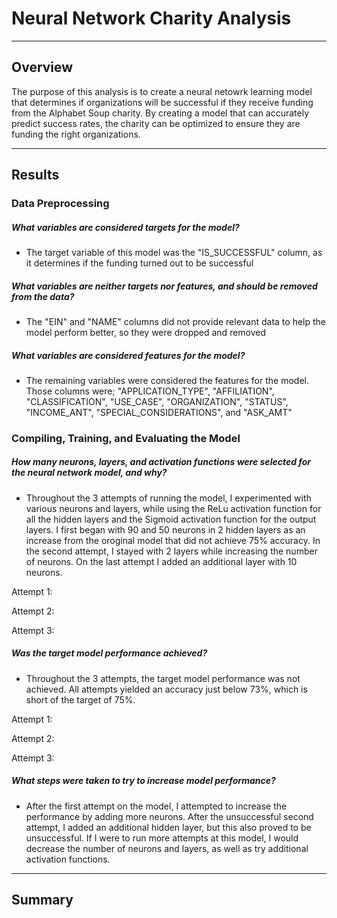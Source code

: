 # Neural Network Charity Analysis
---

## Overview
The purpose of this analysis is to create a neural netowrk learning model that determines if organizations will be successful if they receive funding from the Alphabet Soup charity. By creating a model that can accurately predict success rates, the charity can be optimized to ensure they are funding the right organizations.

---

## Results

### Data Preprocessing
##### What variables are considered targets for the model?
- The target variable of this model was the "IS_SUCCESSFUL" column, as it determines if the funding turned out to be successful

##### What variables are neither targets nor features, and should be removed from the data?
- The "EIN" and "NAME" columns did not provide relevant data to help the model perform better, so they were dropped and removed

##### What variables are considered features for the model?
- The remaining variables were considered the features for the model. Those columns were; "APPLICATION_TYPE", "AFFILIATION", "CLASSIFICATION", "USE_CASE", "ORGANIZATION", "STATUS", "INCOME_ANT", "SPECIAL_CONSIDERATIONS", and "ASK_AMT"

### Compiling, Training, and Evaluating the Model
##### How many neurons, layers, and activation functions were selected for the neural network model, and why?
- Throughout the 3 attempts of running the model, I experimented with various neurons and layers, while using the ReLu activation function for all the hidden layers and the Sigmoid activation function for the output layers. I first began with 90 and 50 neurons in 2 hidden layers as an increase from the oroginal model that did not achieve 75% accuracy. In the second attempt, I stayed with 2 layers while increasing the number of neurons. On the last attempt I added an additional layer with 10 neurons. 

Attempt 1: 

Attempt 2:

Attempt 3:


##### Was the target model performance achieved?
- Throughout the 3 attempts, the target model performance was not achieved. All attempts yielded an accuracy just below 73%, which is short of the target of 75%.

Attempt 1:

Attempt 2:

Attempt 3:


##### What steps were taken to try to increase model performance?
- After the first attempt on the model, I attempted to increase the performance by adding more neurons. After the unsuccessful second attempt, I added an additional hidden layer, but this also proved to be unsuccessful. If I were to run more attempts at this model, I would decrease the number of neurons and layers, as well as try additional activation functions. 

---

## Summary

